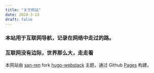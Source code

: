```yaml
---
title: "关于网站"
date: 2024-3-13
draft: false
---
```



### 本站用于互联网导航，记录在网络中走过的路。

### 互联网没有边际，世界那么大，走走看


本网站由 [san-ren](https://github.com/san-ren) fork [hugo-webstack](https://github.com/oulh/hugo-webstack) 主题，通过 Github [Pages](https://pages.github.com/) 构建。



